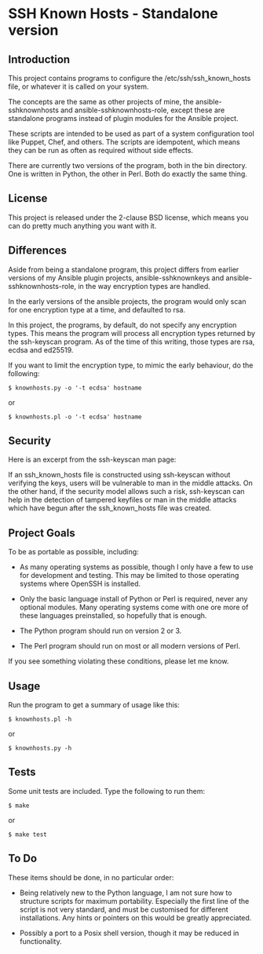 # SSH Known Hosts - Standalone version


## Introduction

This project contains programs to configure the /etc/ssh/ssh_known_hosts file, or whatever it is called on your system.

The concepts are the same as other projects of mine, the ansible-sshknownhosts and ansible-sshknownhosts-role, except these are standalone programs instead of plugin modules for the Ansible project.

These scripts are intended to be used as part of a system configuration tool like Puppet, Chef, and others. The scripts are idempotent, which means they can be run as often as required without side effects.

There are currently two versions of the program, both in the bin directory. One is written in Python, the other in Perl. Both do exactly the same thing.


## License

This project is released under the 2-clause BSD license, which means you can do pretty much anything you want with it.


## Differences

Aside from being a standalone program, this project differs from earlier versions of my Ansible plugin projects, ansible-sshknownkeys and ansible-sshknownhosts-role, in the way encryption types are handled.

In the early versions of the ansible projects, the program would only scan for one encryption type at a time, and defaulted to rsa.

In this project, the programs, by default, do not specify any encryption types. This means the program will process all encryption types returned by the ssh-keyscan program. As of the time of this writing, those types are rsa, ecdsa and ed25519.

If you want to limit the encryption type, to mimic the early behaviour, do the following:

    $ knownhosts.py -o '-t ecdsa' hostname

or

    $ knownhosts.pl -o '-t ecdsa' hostname


## Security

Here is an excerpt from the ssh-keyscan man page:

If an ssh_known_hosts file is constructed using ssh-keyscan without verifying the keys, users will be vulnerable to man in the middle attacks. On the other hand, if the security model allows such a risk, ssh-keyscan can help in the detection of tampered keyfiles or man in the middle attacks which have begun after the ssh_known_hosts file was created.


## Project Goals

To be as portable as possible, including:

- As many operating systems as possible, though I only have a few to use for development and testing. This may be limited to those operating systems where OpenSSH is installed.

- Only the basic language install of Python or Perl is required, never any optional modules. Many operating systems come with one ore more of these languages preinstalled, so hopefully that is enough.

- The Python program should run on version 2 or 3.

- The Perl program should run on most or all modern versions of Perl.

If you see something violating these conditions, please let me know.


## Usage

Run the program to get a summary of usage like this:

    $ knownhosts.pl -h

or

    $ knownhosts.py -h


## Tests

Some unit tests are included. Type the following to run them:

    $ make

or

    $ make test


## To Do

These items should be done, in no particular order:

- Being relatively new to the Python language, I am not sure how to structure scripts for maximum portability. Especially the first line of the script is not very standard, and must be customised for different installations. Any hints or pointers on this would be greatly appreciated.

- Possibly a port to a Posix shell version, though it may be reduced in functionality.
